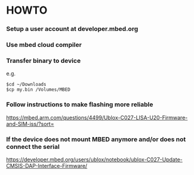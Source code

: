 # HOWTO

### Setup a user account at developer.mbed.org

### Use mbed cloud compiler

### Transfer binary to device
e.g.
```
$cd ~/Downloads
$cp my.bin /Volumes/MBED
```

### Follow instructions to make flashing more reliable
https://mbed.arm.com/questions/4499/Ublox-C027-LISA-U20-Firmware-and-SIM-iss/?sort=

### If the device does not mount MBED anymore and/or does not connect the serial

https://developer.mbed.org/users/ublox/notebook/ublox-C027-Update-CMSIS-DAP-Interface-Firmware/
